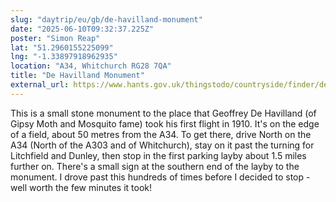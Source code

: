 ```yaml
---
slug: "daytrip/eu/gb/de-havilland-monument"
date: "2025-06-10T09:32:37.225Z"
poster: "Simon Reap"
lat: "51.2960155225099"
lng: "-1.33897918962935"
location: "A34, Whitchurch RG28 7QA"
title: "De Havilland Monument"
external_url: https://www.hants.gov.uk/thingstodo/countryside/finder/dehavilland
---
```

This is a small stone monument to the place that Geoffrey De Havilland (of Gipsy Moth and Mosquito fame) took his first flight in 1910. It's on the edge of a field, about 50 metres from the A34. To get there, drive North on the A34 (North of the A303 and of Whitchurch), stay on it past the turning for Litchfield and Dunley, then stop in the first parking layby about 1.5 miles further on. There's a small sign at the southern end of the layby to the monument. I drove past this hundreds of times before I decided to stop - well worth the few minutes it took!